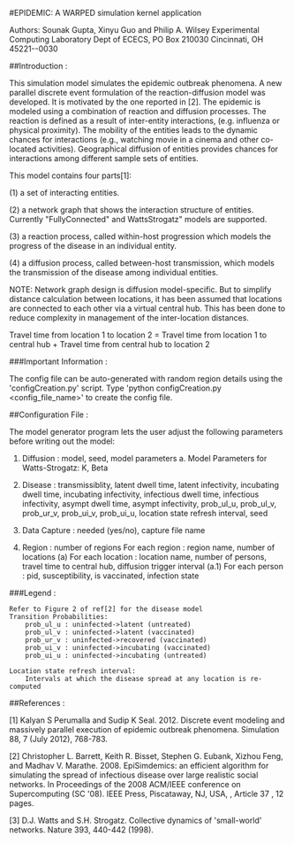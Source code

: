 #EPIDEMIC: A WARPED simulation kernel application

Authors: Sounak Gupta, Xinyu Guo and Philip A. Wilsey
Experimental Computing Laboratory
Dept of ECECS, PO Box 210030
Cincinnati, OH  45221--0030

##Introduction :

This simulation model simulates the epidemic outbreak phenomena. A new 
parallel discrete event formulation of the reaction-diffusion model was 
developed.  It is motivated by the one reported in [2]. The epidemic is 
modeled using a combination of reaction  and diffusion  processes.  The 
reaction  is defined as  a result of  inter-entity  interactions, (e.g. 
influenza or physical proximity). The mobility of the entities leads to 
the  dynamic chances for interactions (e.g., watching movie in a cinema 
and  other co-located  activities). Geographical diffusion  of entities 
provides  chances for  interactions  among  different  sample  sets  of 
entities.

This model contains four parts[1]:

(1) a set of interacting entities.

(2) a network graph that shows the interaction structure of entities. 
    Currently "FullyConnected" and WattsStrogatz" models are supported.

(3) a reaction process, called  within-host  progression  which  models 
    the progress of the disease in an individual entity.

(4) a  diffusion  process,  called   between-host  transmission,  which 
    models the transmission of the disease among individual entities.

NOTE: Network graph design is diffusion model-specific. But to simplify 
distance  calculation  between  locations,  it  has  been  assumed that 
locations are  connected to each  other via a virtual central hub. This 
has been done to reduce  complexity in management of the inter-location 
distances.

Travel time from location 1 to location 2 = 
                     Travel time from location 1 to central hub +
                     Travel time from central hub to location 2


###Important Information :

The  config  file can  be auto-generated  with  random  region  details 
using  the 'configCreation.py'  script.  Type 'python configCreation.py 
<config_file_name>' to create the config file.


##Configuration File :

The model generator program lets the user adjust the following parameters
before writing out the model:

1. Diffusion : model, seed, model parameters
    a. Model Parameters for Watts-Strogatz: K, Beta

2. Disease   : transmissiblity, latent dwell time, latent infectivity, 
               incubating dwell time, incubating infectivity, 
               infectious dwell time, infectious infectivity, 
               asympt dwell time, asympt infectivity, 
               prob_ul_u, prob_ul_v, prob_ur_v, prob_ui_v, prob_ui_u, 
               location state refresh interval, seed

3. Data Capture : needed (yes/no), capture file name

4. Region    : number of regions
               For each region : region name, number of locations
	           (a) For each location : location name, number of persons, 
                   travel time to central hub, diffusion trigger interval
		           (a.1) For each person : pid, susceptibility, 
                                         is vaccinated, infection state

###Legend :

	Refer to Figure 2 of ref[2] for the disease model
	Transition Probabilities:
		prob_ul_u : uninfected->latent (untreated)
		prob_ul_v : uninfected->latent (vaccinated)
		prob_ur_v : uninfected->recovered (vaccinated)
		prob_ui_v : uninfected->incubating (vaccinated)
		prob_ui_u : uninfected->incubating (untreated)

	Location state refresh interval:
		Intervals at which the disease spread at any location is re-computed


##References :

[1] Kalyan S Perumalla and Sudip K Seal. 2012. Discrete event modeling 
and massively parallel execution of epidemic outbreak phenomena. 
Simulation 88, 7 (July 2012), 768-783.

[2] Christopher L. Barrett, Keith R. Bisset, Stephen G. Eubank, Xizhou Feng, 
and Madhav V. Marathe. 2008. EpiSimdemics: an efficient algorithm for 
simulating the spread of infectious disease over large realistic social networks. 
In Proceedings of the 2008 ACM/IEEE conference on Supercomputing (SC '08). 
IEEE Press, Piscataway, NJ, USA, , Article 37 , 12 pages.

[3] D.J. Watts and S.H. Strogatz. Collective dynamics of 'small-world' networks. 
Nature 393, 440-442 (1998).


